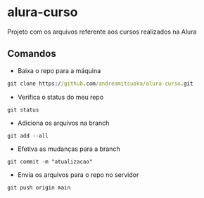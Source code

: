 # alura-curso
Projeto com os arquivos referente aos cursos realizados na Alura

## Comandos

* Baixa o repo para a máquina

```cmd
git clone https://github.com/andreamitsuoka/alura-curso.git   
```
* Verifica o status do meu repo
```
git status
```
* Adiciona os arquivos na branch
```
git add --all
```
* Efetiva as mudanças para a branch
```
git commit -m "atualizacao"
```
* Envia os arquivos para o repo no servidor 
```
git push origin main
```